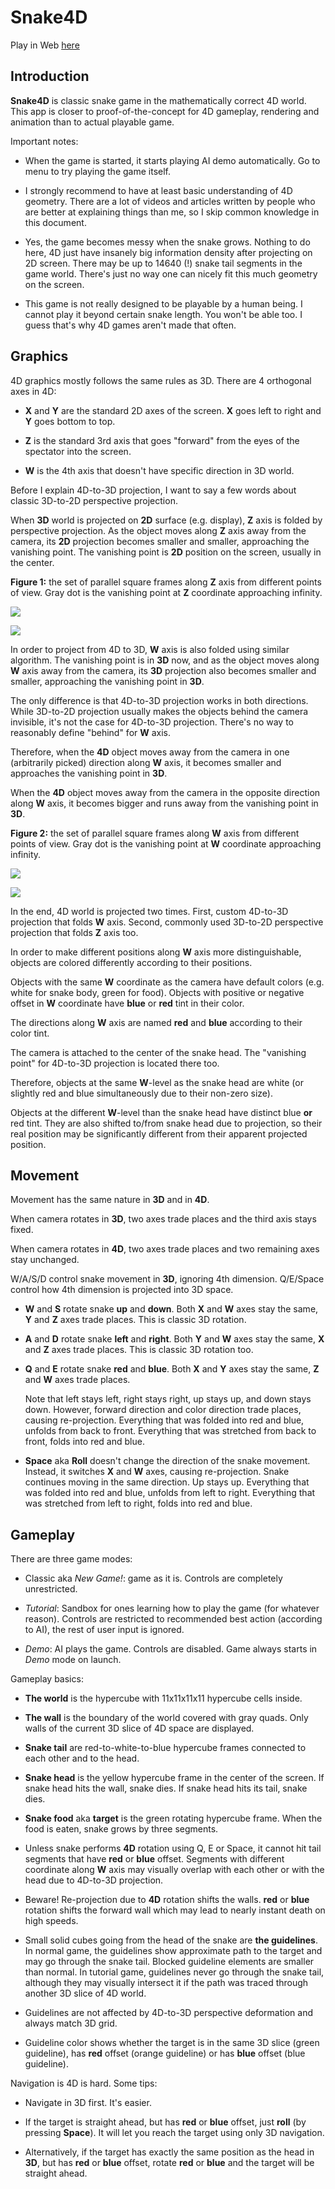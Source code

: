 # Snake4D

Play in Web [here](https://eugeneko.github.io/Snake4D/Snake4D.html)

## Introduction

**Snake4D** is classic snake game in the mathematically correct 4D world.
This app is closer to proof-of-the-concept for 4D gameplay, rendering and animation than to actual playable game.

Important notes:

- When the game is started, it starts playing AI demo automatically.
Go to menu to try playing the game itself.

- I strongly recommend to have at least basic understanding of 4D geometry.
There are a lot of videos and articles written by people who are better at explaining things than me,
so I skip common knowledge in this document.

- Yes, the game becomes messy when the snake grows.
Nothing to do here, 4D just have insanely big information density after projecting on 2D screen.
There may be up to 14640 (!) snake tail segments in the game world.
There's just no way one can nicely fit this much geometry on the screen.

- This game is not really designed to be playable by a human being.
I cannot play it beyond certain snake length. You won't be able too.
I guess that's why 4D games aren't made that often.

## Graphics

4D graphics mostly follows the same rules as 3D.
There are 4 orthogonal axes in 4D:

- **X** and **Y** are the standard 2D axes of the screen. **X** goes left to right and **Y** goes bottom to top.

- **Z** is the standard 3rd axis that goes "forward" from the eyes of the spectator into the screen.

- **W** is the 4th axis that doesn't have specific direction in 3D world.

Before I explain 4D-to-3D projection, I want to say a few words about classic 3D-to-2D perspective projection.

When **3D** world is projected on **2D** surface (e.g. display), **Z** axis is folded by perspective projection.
As the object moves along **Z** axis away from the camera,
its **2D** projection becomes smaller and smaller, approaching the vanishing point.
The vanishing point is **2D** position on the screen, usually in the center.

**Figure 1:** the set of parallel square frames along **Z** axis from different points of view.
Gray dot is the vanishing point at **Z** coordinate approaching infinity.

![](Docs/Project-3D-to-2D-eye.svg)

![](Docs/Project-3D-to-2D-side.svg)

In order to project from 4D to 3D, **W** axis is also folded using similar algorithm.
The vanishing point is in **3D** now, and as the object moves along **W** axis away from the camera,
its **3D** projection also becomes smaller and smaller, approaching the vanishing point in **3D**.

The only difference is that 4D-to-3D projection works in both directions.
While 3D-to-2D projection usually makes the objects behind the camera invisible, it's not the case for 4D-to-3D projection.
There's no way to reasonably define "behind" for **W** axis.

Therefore, when the **4D** object moves away from the camera in one (arbitrarily picked) direction along **W** axis,
it becomes smaller and approaches the vanishing point in **3D**.

When the **4D** object moves away from the camera in the opposite direction along **W** axis,
it becomes bigger and runs away from the vanishing point in **3D**.

**Figure 2:** the set of parallel square frames along **W** axis from different points of view.
Gray dot is the vanishing point at **W** coordinate approaching infinity.

![](Docs/Project-4D-to-3D-eye.svg)

![](Docs/Project-4D-to-3D-side.svg)

In the end, 4D world is projected two times.
First, custom 4D-to-3D projection that folds **W** axis.
Second, commonly used 3D-to-2D perspective projection that folds **Z** axis too.

In order to make different positions along **W** axis more distinguishable,
objects are colored differently according to their positions.

Objects with the same **W** coordinate as the camera have default colors (e.g. white for snake body, green for food).
Objects with positive or negative offset in **W** coordinate have **blue** or **red** tint in their color.

The directions along **W** axis are named **red** and **blue** according to their color tint.

The camera is attached to the center of the snake head.
The "vanishing point" for 4D-to-3D projection is located there too.

Therefore, objects at the same **W**-level as the snake head are white
(or slightly red and blue simultaneously due to their non-zero size).

Objects at the different **W**-level than the snake head have distinct blue **or** red tint.
They are also shifted to/from snake head due to projection,
so their real position may be significantly different from their apparent projected position.

## Movement

Movement has the same nature in **3D** and in **4D**.

When camera rotates in **3D**, two axes trade places and the third axis stays fixed.

When camera rotates in **4D**, two axes trade places and two remaining axes stay unchanged.

W/A/S/D control snake movement in **3D**, ignoring 4th dimension.
Q/E/Space control how 4th dimension is projected into 3D space.

- **W** and **S** rotate snake **up** and **down**.
Both **X** and **W** axes stay the same, **Y** and **Z** axes trade places.
This is classic 3D rotation.

- **A** and **D** rotate snake **left** and **right**.
Both **Y** and **W** axes stay the same, **X** and **Z** axes trade places.
This is classic 3D rotation too.

- **Q** and **E** rotate snake **red** and **blue**.
Both **X** and **Y** axes stay the same, **Z** and **W** axes trade places.

  Note that left stays left, right stays right, up stays up, and down stays down.
However, forward direction and color direction trade places, causing re-projection.
Everything that was folded into red and blue, unfolds from back to front.
Everything that was stretched from back to front, folds into red and blue.

- **Space** aka **Roll** doesn't change the direction of the snake movement.
Instead, it switches **X** and **W** axes, causing re-projection.
Snake continues moving in the same direction. Up stays up.
Everything that was folded into red and blue, unfolds from left to right.
Everything that was stretched from left to right, folds into red and blue.

## Gameplay

There are three game modes:

- Classic aka *New Game!*: game as it is. Controls are completely unrestricted.

- *Tutorial*: Sandbox for ones learning how to play the game (for whatever reason). Controls are restricted to recommended best action (according to AI), the rest of user input is ignored.

- *Demo*: AI plays the game. Controls are disabled. Game always starts in *Demo* mode on launch.

Gameplay basics:

- **The world** is the hypercube with 11x11x11x11 hypercube cells inside.

- **The wall** is the boundary of the world covered with gray quads.
Only walls of the current 3D slice of 4D space are displayed.

- **Snake tail** are red-to-white-to-blue hypercube frames connected to each other and to the head.

- **Snake head** is the yellow hypercube frame in the center of the screen.
If snake head hits the wall, snake dies.
If snake head hits its tail, snake dies.

- **Snake food** aka **target** is the green rotating hypercube frame.
When the food is eaten, snake grows by three segments.

- Unless snake performs **4D** rotation using Q, E or Space,
it cannot hit tail segments that have **red** or **blue** offset.
Segments with different coordinate along **W** axis may visually overlap
with each other or with the head due to 4D-to-3D projection.

- Beware! Re-projection due to **4D** rotation shifts the walls.
**red** or **blue** rotation shifts the forward wall which may lead to nearly instant death on high speeds.

- Small solid cubes going from the head of the snake are **the guidelines**.
In normal game, the guidelines show approximate path to the target and may go through the snake tail.
Blocked guideline elements are smaller than normal.
In tutorial game, guidelines never go through the snake tail,
although they may visually intersect it if the path was traced through another 3D slice of 4D world.

- Guidelines are not affected by 4D-to-3D perspective deformation and always match 3D grid.

- Guideline color shows whether the target is in the same 3D slice (green guideline), has **red** offset (orange guideline) or has **blue** offset (blue guideline).

Navigation is 4D is hard. Some tips:

- Navigate in 3D first. It's easier.

- If the target is straight ahead, but has **red** or **blue** offset,
just **roll** (by pressing **Space**). It will let you reach the target using only 3D navigation.

- Alternatively, if the target has exactly the same position as the head in **3D**, but has **red** or **blue** offset,
rotate **red** or **blue** and the target will be straight ahead.

